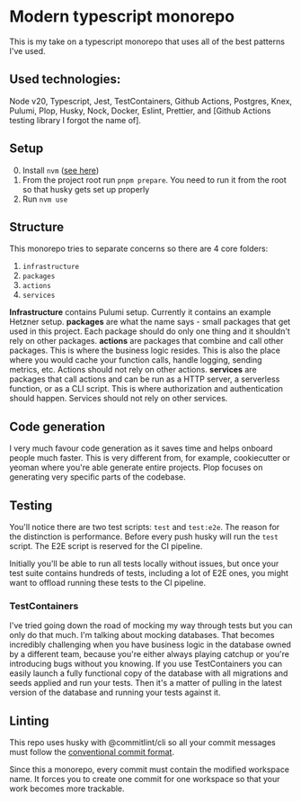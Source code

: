 # Modern typescript monorepo
This is my take on a typescript monorepo that uses all of the best patterns I've used.

## Used technologies:

Node v20, Typescript, Jest, TestContainers, Github Actions, Postgres, Knex, Pulumi, Plop, Husky, Nock, Docker, Eslint, Prettier, and [Github Actions testing library I forgot the name of].

## Setup

0. Install `nvm` ([see here](https://github.com/nvm-sh/nvm#installing-and-updating))
1. From the project root run `pnpm prepare`. You need to run it from the root so that husky gets set up properly
2. Run `nvm use`

## Structure
This monorepo tries to separate concerns so there are 4 core folders:
1. `infrastructure`
2. `packages`
3. `actions`
4. `services`

**Infrastructure** contains Pulumi setup. Currently it contains an example Hetzner setup.
**packages** are what the name says - small packages that get used in this project. Each package should do only one thing and it shouldn't rely on other packages.
**actions** are packages that combine and call other packages. This is where the business logic resides. This is also the place where you would cache your function calls, handle logging, sending metrics, etc. Actions should not rely on other actions.
**services** are packages that call actions and can be run as a HTTP server, a serverless function, or as a CLI script. This is where authorization and authentication should happen. Services should not rely on other services.

## Code generation
I very much favour code generation as it saves time and helps onboard people much faster. This is very different from, for example, cookiecutter or yeoman where you're able generate entire projects. Plop focuses on generating very specific parts of the codebase.

## Testing

You'll notice there are two test scripts: `test` and `test:e2e`. The reason for the distinction is performance. Before every push husky will run the `test` script. The E2E script is reserved for the CI pipeline.

Initially you'll be able to run all tests locally without issues, but once your test suite contains hundreds of tests, including a lot of E2E ones, you might want to offload running these tests to the CI pipeline.

### TestContainers
I've tried going down the road of mocking my way through tests but you can only do that much. I'm talking about mocking databases. That becomes incredibly challenging when you have business logic in the database owned by a different team, because you're either always playing catchup or you're introducing bugs without you knowing. If you use TestContainers you can easily launch a fully functional copy of the database with all migrations and seeds applied and run your tests. Then it's a matter of pulling in the latest version of the database and running your tests against it.

## Linting
This repo uses husky with @commitlint/cli so all your commit messages must follow the [conventional commit format](https://www.conventionalcommits.org/).

Since this a monorepo, every commit must contain the modified workspace name. It forces you to create one commit for one workspace so that your work becomes more trackable.
